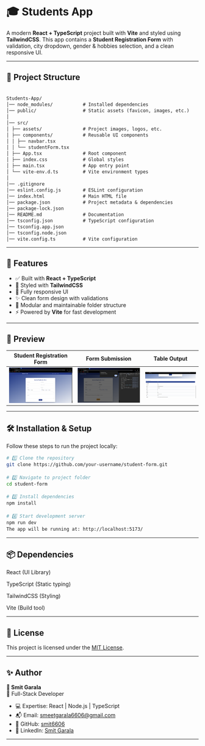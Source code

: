 # 🎓 Students App

A modern **React + TypeScript** project built with **Vite** and styled using **TailwindCSS**.
This app contains a **Student Registration Form** with validation, city dropdown, gender & hobbies selection, and a clean responsive UI.

---

## 📂 Project Structure

```

Students-App/
│── node_modules/           # Installed dependencies
│── public/                 # Static assets (favicon, images, etc.)
│
│── src/
│ ├── assets/               # Project images, logos, etc.
│ ├── components/           # Reusable UI components
│ │ ├── navbar.tsx
│ │ └── studentForm.tsx
│ ├── App.tsx               # Root component
│ ├── index.css             # Global styles
│ ├── main.tsx              # App entry point
│ └── vite-env.d.ts         # Vite environment types
│
│── .gitignore
│── eslint.config.js        # ESLint configuration
│── index.html              # Main HTML file
│── package.json            # Project metadata & dependencies
│── package-lock.json
│── README.md               # Documentation
│── tsconfig.json           # TypeScript configuration
│── tsconfig.app.json
│── tsconfig.node.json
│── vite.config.ts          # Vite configuration

```

---

## 🚀 Features

- ✅ Built with **React + TypeScript**
- 🎨 Styled with **TailwindCSS**
- 📱 Fully responsive UI
- ✨ Clean form design with validations
- 📂 Modular and maintainable folder structure
- ⚡ Powered by **Vite** for fast development

---

## 📸 Preview

| Student Registration Form       | Form Submission                     | Table Output                       |
| ------------------------------- | ----------------------------------- | ---------------------------------- |
| ![Form UI](./public/formUI.png) | ![Form Submit](./public/submit.png) | ![Table Output](./public/tableoutput.png) |


---

## 🛠️ Installation & Setup

Follow these steps to run the project locally:

```bash
# 1️⃣ Clone the repository
git clone https://github.com/your-username/student-form.git

# 2️⃣ Navigate to project folder
cd student-form

# 3️⃣ Install dependencies
npm install

# 4️⃣ Start development server
npm run dev
The app will be running at: http://localhost:5173/

```

---

## 📦 Dependencies

React (UI Library)

TypeScript (Static typing)

TailwindCSS (Styling)

Vite (Build tool)

---

## 📑 License

This project is licensed under the [MIT License](../LICENSE).

---

## ✨ Author

**👤 Smit Garala**  
🚀 Full-Stack Developer

- 💻 Expertise: React | Node.js | TypeScript
- 📬 Email: smeetgarala6606@gmail.com
- 🐙 GitHub: [smit6606](https://github.com/smit6606)
- 💼 LinkedIn: [Smit Garala](https://www.linkedin.com/in/smit-garala-28956b344/)

---
